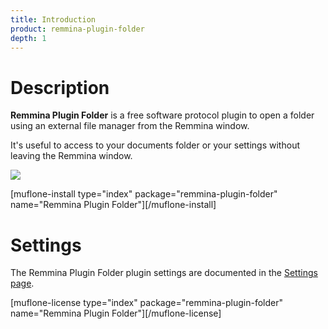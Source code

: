```yaml
---
title: Introduction
product: remmina-plugin-folder
depth: 1
---
```


# Description

**Remmina Plugin Folder** is a free software protocol plugin to open a folder using an external file manager from the Remmina window.

It's useful to access to your documents folder or your settings without leaving the Remmina window.

![](/resources/remmina-plugin-folder/archive/latest/english/general.png?classes=center)

[muflone-install type="index" package="remmina-plugin-folder" name="Remmina Plugin Folder"][/muflone-install]

# Settings
The Remmina Plugin Folder plugin settings are documented in the [Settings page](../settings).

[muflone-license type="index" package="remmina-plugin-folder" name="Remmina Plugin Folder"][/muflone-license]
